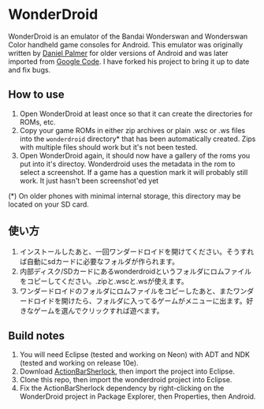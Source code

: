 # WonderDroid

WonderDroid is an emulator of the Bandai Wonderswan and Wonderswan Color handheld game consoles for Android. This emulator was originally written by [Daniel Palmer](https://github.com/danielgpalmer) for older versions of Android and was later imported from [Google Code](https://code.google.com/p/wonderdroid). I have forked his project to bring it up to date and fix bugs.

## How to use

  1. Open WonderDroid at least once so that it can create the directories for ROMs, etc.
  1. Copy your game ROMs in either zip archives or plain .wsc or .ws files into the `wonderdroid` directory* that has been automatically created. Zips with multiple files should work but it's not been tested.
  1. Open WonderDroid again, it should now have a gallery of the roms you put into it's directoy. Wonderdroid uses the metadata in the rom to select a screenshot. If a game has a question mark it will probably still work. It just hasn't been screenshot'ed yet

(*) On older phones with minimal internal storage, this directory may be located on your SD card.

## 使い方

  1. インストールしたあと、一回ワンダードロイドを開けてください。そうすれば自動にsdカードに必要なフォルダが作られます。
  1. 内部ディスク/SDカードにあるwonderdroidというフォルダにロムファイルをコピーしてください。.zipと.wscと.wsが使えます。
  1. ワンダードロイドのフォルダにロムファイルをコピーしたあと、またワンダードロイドを開けたら、フォルダに入ってるゲームがメニューに出ます。好きなゲームを選んでクリックすれば遊べます。

## Build notes

1. You will need Eclipse (tested and working on Neon) with ADT and NDK (tested and working on release 10e).
2. Download [ActionBarSherlock](http://actionbarsherlock.com), then import the project into Eclipse.
3. Clone this repo, then import the wonderdroid project into Eclipse.
4. Fix the ActionBarSherlock dependency by right-clicking on the WonderDroid project in Package Explorer, then Properties, then Android.
